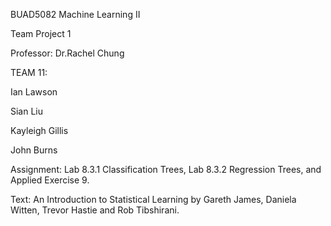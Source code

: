 BUAD5082 Machine Learning II

Team Project 1

Professor: Dr.Rachel Chung


TEAM 11:

Ian Lawson

Sian Liu

Kayleigh Gillis

John Burns

Assignment: Lab 8.3.1 Classification Trees, Lab 8.3.2 Regression Trees, and Applied Exercise 9.

Text: An Introduction to Statistical Learning by Gareth James, Daniela Witten, Trevor Hastie and Rob Tibshirani.
